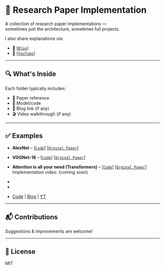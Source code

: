 # 📘 Research Paper Implementation

A collection of research paper implementations —  
sometimes just the architecture, sometimes full projects.

I also share explanations via:

- 📝 [[`Blog`](https://medium.com/@povashraful)] 
- 🎥 [[`YouTube`](https://www.youtube.com/@povashraful)] 



---

## 🔍 What's Inside

Each folder typically includes:

- 📄 Paper reference  
- 🧱 Model/code  
- 📝 Blog link (if any)  
- 🎬 Video walkthrough (if any)

---

## ✅ Examples

- **AlexNet** –  [[`Code`](https://github.com/povashraful/Research_paper_implementation/tree/main/AlexNet)] [[`Orginal Paper`](https://proceedings.neurips.cc/paper_files/paper/2012/file/c399862d3b9d6b76c8436e924a68c45b-Paper.pdf)] <br>

- **VGGNet-16** –  [[`Code`](https://github.com/povashraful/Research_paper_implementation/blob/main/Implementing_VGGNet(16)_using_PyTorch.ipynb)] [[`Orginal Paper`](https://arxiv.org/abs/1409.1556)] <br>

- **Attention is all your need (Transformers)** –  [[`Code`](https://github.com/povashraful/Research_paper_implementation/blob/main/Transformer_from_scratch.ipynb)] [[`Orginal Paper`](https://arxiv.org/abs/1706.03762)] Implementation video: (coming soon)
- 
-
-   [Code](#) | [Blog](#) | [YT](#)  


---

## 📬 Contributions

Suggestions & improvements are welcome!

---

## 📄 License

MIT











